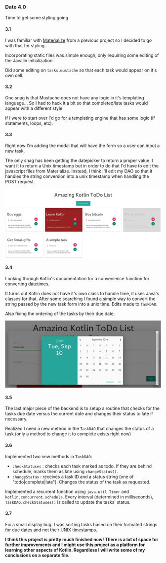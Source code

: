 ### Date 4.0
Time to get some styling going

#### 3.1
I was familiar with [Materialize](https://materializecss.com) from a previous project so I decided to go with that for styling.

Incorporating static files was simple enough, only requiring some editing of the Javalin initialization.

Did some editing on `tasks.mustache` so that each task would appear on it's own cell.

#### 3.2
One snag is that Mustache does not have any logic in it's templating language... So I had to hack it a bit so that completed/late tasks would appear with a different style.

If I were to start over I'd go for a templating engine that has some logic (if statements, loops, etc).

#### 3.3
Right now I'm adding the modal that will have the form so a user can input a new task. 

The only snag has been getting the datepicker to return a proper value. I want it to return a Unix timestamp but in order to do that I'd have to edit the javascript files from Materialize. Instead, I think I'll edit my DAO so that it handles the string conversion into a unix timestamp when handling the POST request.

![Starting to look like something](img/styled.png)


#### 3.4
Looking through Kotlin's documentation for a convenience function for converting datetimes.

It turns out Kotlin does not have it's own class to handle time, it uses Java's classes for that. After some searching I found a simple way to convert the string passed by the new task form into a unix time. Edits made to `TaskDAO`.

Also fixing the ordering of the tasks by their due date.

![Modal](img/modal.png)

#### 3.5
The last major piece of the backend is to setup a routine that checks for the tasks due date versus the current date and changes their status to late if necessary.

Realized I need a new method in the `TaskDAO` that changes the status of a task (only a method to change it to complete exists right now)

#### 3.6
Implemented two new methods in `TaskDAO`:
* `checkStatuses` : checks each task marked as todo. If they are behind schedule, marks them as late using `changeStatus()`.
* `changeStatus` : receives a task ID and a status string (one of "todo|complete|late"). Changes the status of the task as requested.

Implemented a recurrent function using `java.util.Timer` and `kotlin.concurrent.schedule`. Every interval (determined in milliseconds), `TaskDAO.checkStatuses()` is called  to update the tasks' status.

#### 3.7
Fix a small display bug. I was sorting tasks based on their formated strings for due dates and not their UNIX timestamps.

**I think this project is pretty much finished now! There is a lot of space for further improvements and I might use this project as a platform for learning other aspects of Kotlin. Regardless I will write some of my conclusions on a separate file.**
